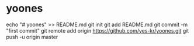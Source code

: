 # yoones
echo "# yoones" >> README.md
git init
git add README.md
git commit -m "first commit"
git remote add origin https://github.com/yes-kr/yoones.git
git push -u origin master
                
